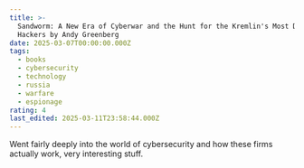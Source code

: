 ```yaml
---
title: >-
  Sandworm: A New Era of Cyberwar and the Hunt for the Kremlin's Most Dangerous
  Hackers by Andy Greenberg
date: 2025-03-07T00:00:00.000Z
tags:
  - books
  - cybersecurity
  - technology
  - russia
  - warfare
  - espionage
rating: 4
last_edited: 2025-03-11T23:58:44.000Z
---
```

Went fairly deeply into the world of cybersecurity and how these firms actually work, very interesting stuff.
